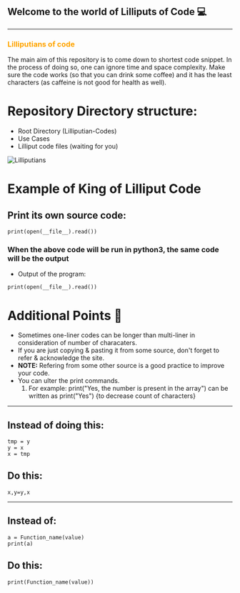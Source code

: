 ## Welcome to the world of Lilliputs of Code :computer:

<hr size="2px">

### <span style="color: orange">Lilliputians of code </span>

The main aim of this repository is to come down to shortest code snippet. In the process of doing so, one can ignore time and space 
complexity. Make sure the code works (so that you can drink some coffee) and it has the least characters (as caffeine is not good for 
health as well).


# Repository Directory structure:

-  Root Directory (Lilliputian-Codes) 
-  Use Cases
-  Lilliput code files (waiting for you) 



![Lilliputians](http://www.hotel-r.net/im/hotel/it/lilliput-10.jpg)


# Example of King of Lilliput Code

## Print its own source code:
```
print(open(__file__).read()) 
```
### When the above code will be run in python3, the same code will be the output

- Output of the program: 

```
print(open(__file__).read()) 
```

# Additional Points  :memo:
- Sometimes one-liner codes can be longer than multi-liner in consideration of number of characaters.
- If you are just copying & pasting it from some source, don't forget to refer & acknowledge the site.
- <b>NOTE:</b> Refering from some other source is a good practice to improve your code. 
- You can ulter the print commands.
  1) For example: print("Yes, the number is present in the array") can be written as print("Yes") {to decrease count of characters} 

-----------------------------------------------------------------------------------------------------------------------------------


## Instead of doing this:
```
tmp = y
y = x
x = tmp
```
## Do this:
```
x,y=y,x
```

-----------------------------------------------------------------------------------------------------------------------------------

## Instead of:
```
a = Function_name(value)
print(a)
```
## Do this:
```
print(Function_name(value))
```
